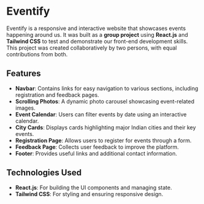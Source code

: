 # Eventify

Eventify is a responsive and interactive website that showcases events happening around us. It was built as a **group project** using **React.js** and **Tailwind CSS** to test and demonstrate our front-end development skills. This project was created collaboratively by two persons, with equal contributions from both.

## Features

- **Navbar**: Contains links for easy navigation to various sections, including registration and feedback pages.
- **Scrolling Photos**: A dynamic photo carousel showcasing event-related images.
- **Event Calendar**: Users can filter events by date using an interactive calendar.
- **City Cards**: Displays cards highlighting major Indian cities and their key events.
- **Registration Page**: Allows users to register for events through a form.
- **Feedback Page**: Collects user feedback to improve the platform.
- **Footer**: Provides useful links and additional contact information.

## Technologies Used

- **React.js**: For building the UI components and managing state.
- **Tailwind CSS**: For styling and ensuring responsive design.

